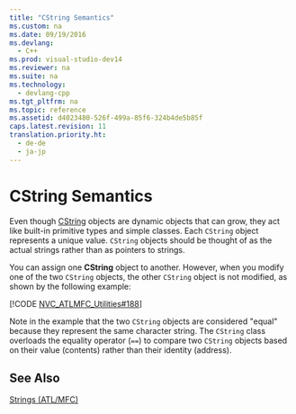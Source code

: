 ```yaml
---
title: "CString Semantics"
ms.custom: na
ms.date: 09/19/2016
ms.devlang: 
  - C++
ms.prod: visual-studio-dev14
ms.reviewer: na
ms.suite: na
ms.technology: 
  - devlang-cpp
ms.tgt_pltfrm: na
ms.topic: reference
ms.assetid: d4023480-526f-499a-85f6-324b4de5b85f
caps.latest.revision: 11
translation.priority.ht: 
  - de-de
  - ja-jp
---
```

# CString Semantics
Even though [CString](../vs140/CStringT-Class.md) objects are dynamic objects that can grow, they act like built-in primitive types and simple classes. Each `CString` object represents a unique value. `CString` objects should be thought of as the actual strings rather than as pointers to strings.  
  
 You can assign one **CString** object to another. However, when you modify one of the two `CString` objects, the other `CString` object is not modified, as shown by the following example:  
  
 [!CODE [NVC_ATLMFC_Utilities#188](../CodeSnippet/VS_Snippets_Cpp/NVC_ATLMFC_Utilities#188)]  
  
 Note in the example that the two `CString` objects are considered "equal" because they represent the same character string. The `CString` class overloads the equality operator (`==`) to compare two `CString` objects based on their value (contents) rather than their identity (address).  
  
## See Also  
 [Strings (ATL/MFC)](../vs140/Strings--ATL-MFC-.md)